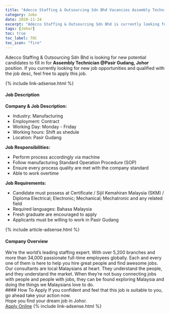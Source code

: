 ```yaml
---
title: "Adecco Staffing & Outsourcing Sdn Bhd Vacancies Assembly Technician @Pasir Gudang, Johor" 
category: Jobs 
date: 2020-11-24 
excerpt: "Adecco Staffing & Outsourcing Sdn Bhd is currently looking for suitable person to fill in the Assembly Technician @Pasir Gudang, Johor which positioned at Johor" 
tags: [Johor] 
toc: true 
toc_label: TOC 
toc_icon: "fire" 
--- 
```


<p>Adecco Staffing & Outsourcing Sdn Bhd is looking for new potential candidates to fill in for <b>Assembly Technician @Pasir Gudang, Johor</b> position. If you currently looking for new job opportunities and qualified with the job desc, feel free to apply this job.
</p>{% include link-adsense.html %} 
<div><div><div><h4>Job Description</h4></div></div><div><div><span><div><div><strong>Company &amp; Job Description:</strong><ul><li>Industry: Manufacturing</li><li>Employment: Contract</li><li>&#8203;Working Day: Monday - Friday</li><li>Working hours: Shift as shedule</li><li>Location: Pasir Gudang</li></ul><strong>Job Responsibilities:</strong><ul><li>Perform process accordingly via machine</li><li>Follow manufacturing Standard Operation Procedure (SOP)</li><li>Ensure every process quality are met with the company standard</li><li>&#8203;Able to work overtime</li></ul><strong>Job Requirements:</strong><ul><li>Candidate must possess at Certificate / Sijil Kemahiran Malaysia (SKM) / Diploma Electrical; Electronic; Mechanical; Mechatronic and any related field</li><li>Required languages: Bahasa Malaysia</li><li>Fresh graduate are encouraged to apply</li><li>Applicants must be willing to work in Pasir Gudang</li></ul></div></div></span></div></div></div> 
{% include article-adsense.html %} 
<div><div><div><h4>Company Overview</h4></div></div><div><div><span><div><div><div><div>We&#8217;re the world&#8217;s leading staffing expert. With over 5,200 branches and more than 34,000 passionate full-time employees globally. Each and every one of them is here to help you hire great people and find awesome jobs.</div><div>Our consultants are local Malaysians at heart. They understand the people, and they understand the market. When they&#8217;re not busy connecting jobs with people and people with jobs, they can be found exploring Malaysia and doing the things we Malaysians love to do.</div></div></div></div></span></div></div></div> 
#### How To Apply 
If you confident and feel that this job is suitable to you, go ahead take your action now. <br/> 
Hope you find your dream job in Johor. <br/> 
<a href="https://www.jobstreet.com.my/en/job/assembly-technician-@pasir-gudang-johor-4429740?jobId=jobstreet-my-job-4429740&sectionRank=20&token=0~765afeb7-ce37-4310-b015-c55af4870088&fr=SRP%20View%20In%20New%20Ta" class="btn btn--info" target="_blank" rel="nofollow noopenner">Apply Online</a> 
{% include link-adsense.html %} 